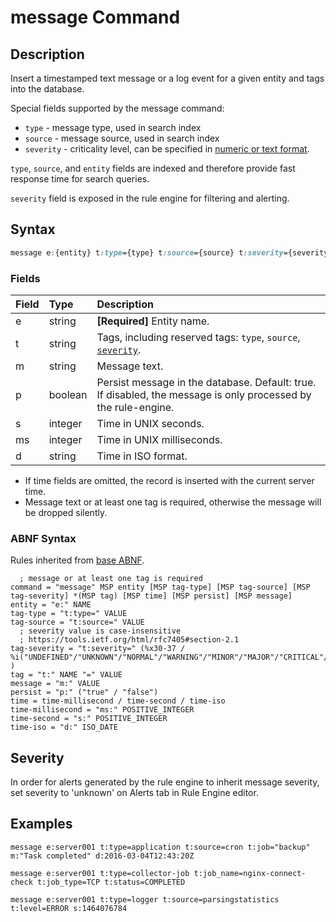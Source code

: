 # message Command

## Description

Insert a timestamped text message or a log event for a given entity and tags into the database.

Special fields supported by the message command:

* `type` - message type, used in search index
* `source` - message source, used in search index
* `severity` - criticality level, can be specified in [numeric or text format](#severity).

`type`, `source`, and `entity` fields are indexed and therefore provide fast response time for search queries.

`severity` field is exposed in the rule engine for filtering and alerting.

## Syntax

```css
message e:{entity} t:type={type} t:source={source} t:severity={severity} t:tag={tag-value} m:{message} s:{seconds}
```

### Fields

| **Field** | **Type** | **Description** |
|:---|:---|:---|
| e         | string       | **[Required]** Entity name. |
| t         | string       | Tags, including reserved tags: `type`, `source`, [`severity`](/api/data/severity.md). |
| m         | string       | Message text. |
| p         | boolean      | Persist message in the database. Default: true.<br>If disabled, the message is only processed by the rule-engine. |
| s         | integer      | Time in UNIX seconds. | 
| ms        | integer      | Time in UNIX milliseconds. | 
| d         | string       | Time in ISO format. | 

* If time fields are omitted, the record is inserted with the current server time.
* Message text or at least one tag is required, otherwise the message will be dropped silently.

### ABNF Syntax

Rules inherited from [base ABNF](base-abnf.md).

```properties
  ; message or at least one tag is required
command = "message" MSP entity [MSP tag-type] [MSP tag-source] [MSP tag-severity] *(MSP tag) [MSP time] [MSP persist] [MSP message] 
entity = "e:" NAME
tag-type = "t:type=" VALUE
tag-source = "t:source=" VALUE
  ; severity value is case-insensitive
  ; https://tools.ietf.org/html/rfc7405#section-2.1
tag-severity = "t:severity=" (%x30-37 / %i("UNDEFINED"/"UNKNOWN"/"NORMAL"/"WARNING"/"MINOR"/"MAJOR"/"CRITICAL"/"FATAL") )
tag = "t:" NAME "=" VALUE
message = "m:" VALUE
persist = "p:" ("true" / "false")
time = time-millisecond / time-second / time-iso
time-millisecond = "ms:" POSITIVE_INTEGER
time-second = "s:" POSITIVE_INTEGER
time-iso = "d:" ISO_DATE
```

## Severity

In order for alerts generated by the rule engine to inherit message severity, set severity to 'unknown' on Alerts tab in Rule Engine editor.  

## Examples

```ls
message e:server001 t:type=application t:source=cron t:job="backup" m:"Task completed" d:2016-03-04T12:43:20Z
```

```ls
message e:server001 t:type=collector-job t:job_name=nginx-connect-check t:job_type=TCP t:status=COMPLETED
```

```ls
message e:server001 t:type=logger t:source=parsingstatistics t:level=ERROR s:1464076784
```
